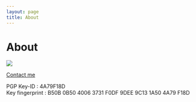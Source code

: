 ```yaml
---
layout: page
title: About
---
```


<h1>About</h1>


<img class="freezeframe" src="{{site.baseurl}}public/img/gif/giphy.gif" />

<a href="mailto:me@legato.ninja"> Contact me</a>

PGP Key-ID : 4A79F18D<br>
Key fingerprint : B50B 0B50 4006 3731 F0DF  9DEE 9C13 1A50 4A79 F18D

<!-- <section id="map-canvas" style="width: 450px; height: 260px"></section> -->
